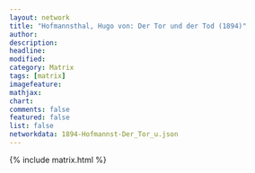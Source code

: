 ```yaml
---
layout: network
title: "Hofmannsthal, Hugo von: Der Tor und der Tod (1894)"
author:
description:
headline:
modified:
category: Matrix
tags: [matrix]
imagefeature: 
mathjax: 
chart: 
comments: false
featured: false
list: false
networkdata: 1894-Hofmannst-Der_Tor_u.json
---
```

{% include matrix.html %}

